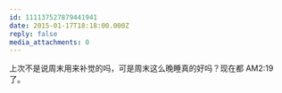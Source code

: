 ```yaml
---
id: 111137527879441941
date: 2015-01-17T18:18:00.000Z
reply: false
media_attachments: 0
---
```


上次不是说周末用来补觉的吗，可是周末这么晚睡真的好吗？现在都 AM2:19 了。

